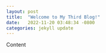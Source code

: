 ```yaml
---
layout: post
title:  "Welcome to My Third Blog!"
date:   2022-11-20 03:48:34 -0800
categories: jekyll update
---
```

Content
